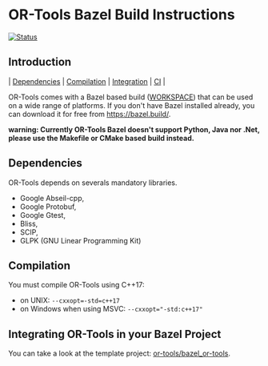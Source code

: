 # OR-Tools Bazel Build Instructions
[![Status][docker_svg]][docker_link]

[docker_svg]: https://github.com/google/or-tools/workflows/Docker%20Bazel/badge.svg?branch=master
[docker_link]: https://github.com/google/or-tools/actions?query=workflow%3A"Docker+Bazel"

## Introduction
<nav for="bazel"> |
<a href="#deps">Dependencies</a> |
<a href="#build">Compilation</a> |
<a href="#integration">Integration</a> |
<a href="doc/ci.md">CI</a> |
</nav>

OR-Tools comes with a Bazel based build ([WORKSPACE](../WORKSPACE)) that can be
used on a wide range of platforms. If you don't have Bazel installed already,
you can download it for free from <https://bazel.build/>.

**warning: Currently OR-Tools Bazel doesn't support Python, Java nor .Net,
please use the Makefile or CMake based build instead.**

<a name="deps"></a>
## Dependencies
OR-Tools depends on severals mandatory libraries.

* Google Abseil-cpp,
* Google Protobuf,
* Google Gtest,
* Bliss,
* SCIP,
* GLPK (GNU Linear Programming Kit)

<a name="build"></a>
## Compilation
You must compile OR-Tools using C++17:

* on UNIX: `--cxxopt=-std=c++17`
* on Windows when using MSVC: `--cxxopt="-std:c++17"`

<a name="integration"></a>
## Integrating OR-Tools in your Bazel Project
You can take a look at the template project:
[or-tools/bazel\_or-tools](https://github.com/or-tools/bazel_or-tools).
